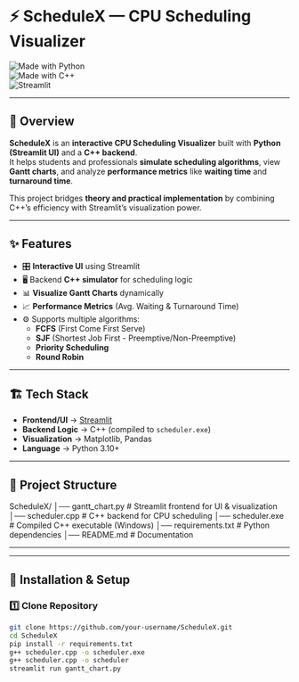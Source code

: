 # ⚡ ScheduleX — CPU Scheduling Visualizer  

![Made with Python](https://img.shields.io/badge/Made%20with-Python-blue?logo=python)  
![Made with C++](https://img.shields.io/badge/Made%20with-C++-orange?logo=c%2B%2B)  
![Streamlit](https://img.shields.io/badge/Powered%20By-Streamlit-ff4b4b?logo=streamlit)  

---

## 📌 Overview  

**ScheduleX** is an **interactive CPU Scheduling Visualizer** built with **Python (Streamlit UI)** and a **C++ backend**.  
It helps students and professionals **simulate scheduling algorithms**, view **Gantt charts**, and analyze **performance metrics** like **waiting time** and **turnaround time**.  

This project bridges **theory and practical implementation** by combining C++’s efficiency with Streamlit’s visualization power.  

---

## ✨ Features  

- 🎛 **Interactive UI** using Streamlit  
- 🖥️ Backend **C++ simulator** for scheduling logic  
- 📊 **Visualize Gantt Charts** dynamically  
- 📈 **Performance Metrics** (Avg. Waiting & Turnaround Time)  
- ⚙️ Supports multiple algorithms:  
  - **FCFS** (First Come First Serve)  
  - **SJF** (Shortest Job First - Preemptive/Non-Preemptive)  
  - **Priority Scheduling**  
  - **Round Robin**  

---

## 🏗️ Tech Stack  

- **Frontend/UI** → [Streamlit](https://streamlit.io/)  
- **Backend Logic** → C++ (compiled to `scheduler.exe`)  
- **Visualization** → Matplotlib, Pandas  
- **Language** → Python 3.10+  

---

## 📂 Project Structure  

ScheduleX/
│── gantt_chart.py # Streamlit frontend for UI & visualization
│── scheduler.cpp # C++ backend for CPU scheduling
│── scheduler.exe # Compiled C++ executable (Windows)
│── requirements.txt # Python dependencies
│── README.md # Documentation

---


---

## 🚀 Installation & Setup  

### 1️⃣ Clone Repository  
```bash
git clone https://github.com/your-username/ScheduleX.git
cd ScheduleX
pip install -r requirements.txt
g++ scheduler.cpp -o scheduler.exe
g++ scheduler.cpp -o scheduler
streamlit run gantt_chart.py

